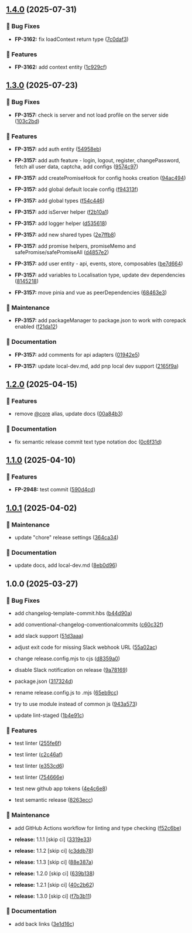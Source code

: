## [1.4.0](https://github.com/upstars-global/front-platform-core/compare/v1.3.0...v1.4.0) (2025-07-31)

### 🐛 Bug Fixes

* **FP-3162:** fix loadContext return type
 ([7c0daf3](https://github.com/upstars-global/front-platform-core/commit/7c0daf32b1b900bb6e956a94161bc896196d7de2))



### 🚀 Features

* **FP-3162:** add context entity
 ([1c929cf](https://github.com/upstars-global/front-platform-core/commit/1c929cf204e951ff002001914ed33223e25757c1))

## [1.3.0](https://github.com/upstars-global/front-platform-core/compare/v1.2.0...v1.3.0) (2025-07-23)

### 🐛 Bug Fixes

* **FP-3157:** check is server and not load profile on the server side
 ([103c2bd](https://github.com/upstars-global/front-platform-core/commit/103c2bd301274fd551f7388d2fc06d3138cd4526))



### 🚀 Features

* **FP-3157:** add auth entity
 ([54958eb](https://github.com/upstars-global/front-platform-core/commit/54958eb869f6b55535a8eadd90ebd9689185a6d7))


* **FP-3157:** add auth feature - login, logout, register, changePassword, fetch all user data, captcha, add configs
 ([9574c97](https://github.com/upstars-global/front-platform-core/commit/9574c976503a1c1b2855aa92727966a68e61e8d1))


* **FP-3157:** add createPromiseHook for config hooks creation
 ([94ac494](https://github.com/upstars-global/front-platform-core/commit/94ac4943df6cd2ad54210fd3821b229d0f42c91a))


* **FP-3157:** add global default locale config
 ([f94313f](https://github.com/upstars-global/front-platform-core/commit/f94313f4cbcd9000f7a55441250322831c0259b2))


* **FP-3157:** add global types
 ([f54c446](https://github.com/upstars-global/front-platform-core/commit/f54c4469a4be8704f3538f5637e5f2228eb089f4))


* **FP-3157:** add isServer helper
 ([f2b10a1](https://github.com/upstars-global/front-platform-core/commit/f2b10a1184f4db2b3adc01b1b3e29452a85ac4a3))


* **FP-3157:** add logger helper
 ([d535618](https://github.com/upstars-global/front-platform-core/commit/d5356185d260598f0164b490ff1d386406e98645))


* **FP-3157:** add new shared types
 ([2e7ffb8](https://github.com/upstars-global/front-platform-core/commit/2e7ffb87950e65f2751be942c710a16b013f799e))


* **FP-3157:** add promise helpers, promiseMemo and safePromise/safePromiseAll
 ([d4857e2](https://github.com/upstars-global/front-platform-core/commit/d4857e2da94edee52dd58b7881fb7c1b1b058972))


* **FP-3157:** add user entity - api, events, store, composables
 ([be7d664](https://github.com/upstars-global/front-platform-core/commit/be7d664b758fd713c6c4e2132cd1cf47ab8d8fa4))


* **FP-3157:** add variables to Localisation type, update dev dependencies
 ([8145218](https://github.com/upstars-global/front-platform-core/commit/8145218875642f339bd508e6000baec2de665565))


* **FP-3157:** move pinia and vue as peerDependencies
 ([68463e3](https://github.com/upstars-global/front-platform-core/commit/68463e3502b5ea16bd98d794c42bfb61cc73dd6a))



### 🔧 Maintenance

* **FP-3157:** add packageManager to package.json to work with corepack enabled
 ([f21da12](https://github.com/upstars-global/front-platform-core/commit/f21da129946aa907952d7922c56407049c554a97))



### 📖 Documentation

* **FP-3157:** add comments for api adapters
 ([01942e5](https://github.com/upstars-global/front-platform-core/commit/01942e5eca6fb4f087752d4a815a513b13eaea3d))


* **FP-3157:** update local-dev.md, add pnp local dev support
 ([2165f9a](https://github.com/upstars-global/front-platform-core/commit/2165f9afd2c2cf0188109148340f8ac52a3e399b))

## [1.2.0](https://github.com/upstars-global/front-platform-core/compare/v1.1.0...v1.2.0) (2025-04-15)

### 🚀 Features

* remove [@core](https://github.com/core) alias, update docs
 ([00a84b3](https://github.com/upstars-global/front-platform-core/commit/00a84b353e32365e8e6775e587b9a4e58db66c26))



### 📖 Documentation

* fix semantic release commit text type notation doc
 ([0c6f31d](https://github.com/upstars-global/front-platform-core/commit/0c6f31da69b3f4192bf193a12cc85c2bdcc09d67))

## [1.1.0](https://github.com/upstars-global/front-platform-core/compare/v1.0.1...v1.1.0) (2025-04-10)

### 🚀 Features

* **FP-2948:** test commit
 ([590d4cd](https://github.com/upstars-global/front-platform-core/commit/590d4cd01afdef3a7874860e3a5ef793aeb8995f))

## [1.0.1](https://github.com/upstars-global/front-platform-core/compare/v1.0.0...v1.0.1) (2025-04-02)

### 🔧 Maintenance

* update "chore" release settings
 ([364ca34](https://github.com/upstars-global/front-platform-core/commit/364ca34de9aa6987ebf8a7467c10f08da54a1b01))



### 📖 Documentation

* update docs, add local-dev.md
 ([8eb0d96](https://github.com/upstars-global/front-platform-core/commit/8eb0d96013fe74cfddb0fee29c23ed3867234881))

## 1.0.0 (2025-03-27)

### 🐛 Bug Fixes

* add changelog-template-commit.hbs
 ([b44d90a](https://github.com/upstars-global/front-platform-core/commit/b44d90a78eae593d21bac226a7bbbce148899761))


* add conventional-changelog-conventionalcommits
 ([c60c32f](https://github.com/upstars-global/front-platform-core/commit/c60c32f6baf4a114b3b7c2f5646ca12093751d73))


* add slack support
 ([51d3aaa](https://github.com/upstars-global/front-platform-core/commit/51d3aaab2b836a73132d66aa9c56674aade5faf7))


* adjust exit code for missing Slack webhook URL
 ([55a02ac](https://github.com/upstars-global/front-platform-core/commit/55a02acf8c74bee5b93fe8900b8b12d2e54c2d85))


* change release.config.mjs to cjs
 ([d8359a0](https://github.com/upstars-global/front-platform-core/commit/d8359a03b7d48aed4a1b16e63440b7b71a71c478))


* disable Slack notification on release
 ([9a78169](https://github.com/upstars-global/front-platform-core/commit/9a78169c024a769cf39b44e836377b1d3769c923))


* package.json
 ([317324d](https://github.com/upstars-global/front-platform-core/commit/317324da39876f71b1d3462314cbcac80b7429b6))


* rename release.config.js to .mjs
 ([65eb9cc](https://github.com/upstars-global/front-platform-core/commit/65eb9cc24935924adbb7e64a16291bfb8c82c496))


* try to use module instead of common js
 ([943a573](https://github.com/upstars-global/front-platform-core/commit/943a57371785ff9940dcdf895ecbd96b6cd6b2e6))


* update lint-staged
 ([1b4e91c](https://github.com/upstars-global/front-platform-core/commit/1b4e91c4ac969c8e0462e10644c1de9367d94020))



### 🚀 Features

* test linter
 ([255fe6f](https://github.com/upstars-global/front-platform-core/commit/255fe6f5f7b28c65749feff9ba782a2218322c2d))


* test linter
 ([c2c46af](https://github.com/upstars-global/front-platform-core/commit/c2c46af309c6a66f1c9c7691dde111ee4a741bb5))


* test linter
 ([e353cd6](https://github.com/upstars-global/front-platform-core/commit/e353cd6a7f57fbdbb0a37912dd85c247bea8e9cc))


* test linter
 ([754666e](https://github.com/upstars-global/front-platform-core/commit/754666e8e57b654ebc42980bc5b57721b22e8938))


* test new github app tokens
 ([4e4c6e8](https://github.com/upstars-global/front-platform-core/commit/4e4c6e8bbfa39254c39e32326849216af70add0e))


* test semantic release
 ([8263ecc](https://github.com/upstars-global/front-platform-core/commit/8263ecc6310ffdaf184fc247c8880fdd25277697))



### 🔧 Maintenance

* add GitHub Actions workflow for linting and type checking
 ([f52c6be](https://github.com/upstars-global/front-platform-core/commit/f52c6bed72156902fd5748116dd5daeea7ae4afd))


* **release:** 1.1.1 [skip ci]
 ([3319e33](https://github.com/upstars-global/front-platform-core/commit/3319e335aa9162122340e969be36cbd5e4992882))


* **release:** 1.1.2 [skip ci]
 ([c3ddb78](https://github.com/upstars-global/front-platform-core/commit/c3ddb78b2fcae033593f13a05f6b492f4335fbd9))


* **release:** 1.1.3 [skip ci]
 ([88e387a](https://github.com/upstars-global/front-platform-core/commit/88e387a4a5ff1a3717bfec7737f38bec6c571167))


* **release:** 1.2.0 [skip ci]
 ([639b138](https://github.com/upstars-global/front-platform-core/commit/639b138aa84bd362597224e0571d115b7c11161f))


* **release:** 1.2.1 [skip ci]
 ([40c2b62](https://github.com/upstars-global/front-platform-core/commit/40c2b6215e7f77ebacfcdc5329abfefd10e5216b))


* **release:** 1.3.0 [skip ci]
 ([f7b3b11](https://github.com/upstars-global/front-platform-core/commit/f7b3b1165ba4c210729ae1bdd1c7f5b47b2820f5))



### 📖 Documentation

* add back links
 ([3e1d16c](https://github.com/upstars-global/front-platform-core/commit/3e1d16c70b2b434c467c3c1ab04df09fe2383b93))
